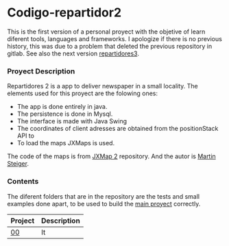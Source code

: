 
# Codigo-repartidor2

This is the first version of a personal proyect with the objetive of learn diferent tools, languages and frameworks. 
I apologize if there is no previous history, this was due to a problem that deleted the previous repository in gitlab.
See also the next version [repartidores3](https://github.com/MeikiO/Codigo-repartidor3).


### Proyect Description
Repartidores 2 is a app to deliver newspaper in a small locality. The elements used for this proyect are the folowing ones:
 
- The app is done entirely in java.
- The persistence is done in Mysql.
- The interface is made with Java Swing
- The coordinates of client adresses are obtained from the positionStack API to
- To load the maps JXMaps is used.

The code of the maps is from [JXMap 2](https://github.com/msteiger/jxmapviewer2) repository. And the autor is [Martin Steiger](https://github.com/msteiger).


### Contents
The diferent folders that are in the repository are the tests and small examples done apart, to be used to build the [main proyect](https://github.com/MeikiO/Codigo-repartidor2/tree/main/zzz-Proyecto_repartidor_ElBueno) correctly.

| Project                 |   Description                                                |
|-------------------------|-------------------------------------------------------------|
| [00]() | It  |